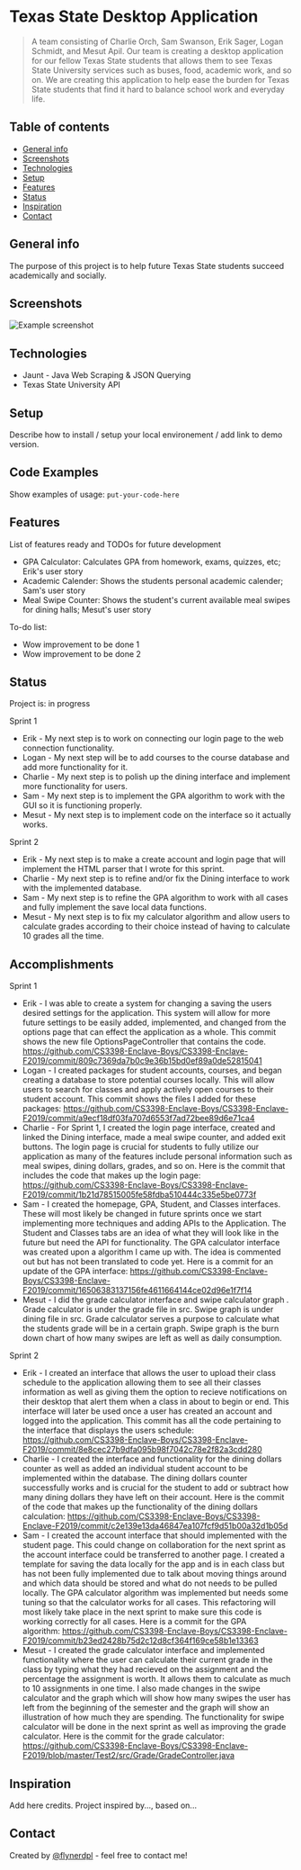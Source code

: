 # Texas State Desktop Application
> A team consisting of Charlie Orch, Sam Swanson, Erik Sager, Logan Schmidt, and Mesut Apil.
Our team is creating a desktop application for our fellow Texas State students that allows them to see Texas State University services such as buses, food, academic work, and so on.
We are creating this application to help ease the burden for Texas State students that find it hard to balance school work and everyday life.

## Table of contents
* [General info](#general-info)
* [Screenshots](#screenshots)
* [Technologies](#technologies)
* [Setup](#setup)
* [Features](#features)
* [Status](#status)
* [Inspiration](#inspiration)
* [Contact](#contact)

## General info
The purpose of this project is to help future Texas State students succeed academically and socially.

## Screenshots
![Example screenshot](https://i.imgur.com/fuOoJle.png)

## Technologies
* Jaunt - Java Web Scraping & JSON Querying
* Texas State University API

## Setup
Describe how to install / setup your local environement / add link to demo version.

## Code Examples
Show examples of usage:
`put-your-code-here`

## Features
List of features ready and TODOs for future development
* GPA Calculator: Calculates GPA from homework, exams, quizzes, etc; Erik's user story
* Academic Calender: Shows the students personal academic calender; Sam's user story
* Meal Swipe Counter: Shows the student's current available meal swipes for dining halls; Mesut's user story

To-do list:
* Wow improvement to be done 1
* Wow improvement to be done 2

## Status
Project is: in progress

Sprint 1
* Erik - My next step is to work on connecting our login page to the web connection functionality.
* Logan - My next step will be to add courses to the course database and add more functionality for it.
* Charlie - My next step is to polish up the dining interface and implement more functionality for users.
* Sam - My next step is to implement the GPA algorithm to work with the GUI so it is functioning properly.  
* Mesut - My next step is to implement code on the interface so it actually works.

Sprint 2
* Erik -  My next step is to make a create account and login page that will implement the HTML parser that I wrote for this sprint.
* Charlie - My next step is to refine and/or fix the Dining interface to work with the implemented database.
* Sam - My next step is to refine the GPA algorithm to work with all cases and fully implement the save local data functions.  
* Mesut - My next step is to fix my calculator algorithm and allow users to calculate grades according to their choice instead of having to calculate 10 grades all the time.

## Accomplishments

Sprint 1
* Erik - I was able to create a system for changing a saving the users desired settings for the application. This system will allow for more future settings to be easily added, implemented, and changed from the options page that can effect the application as a whole. This commit shows the new file OptionsPageController that contains the code. https://github.com/CS3398-Enclave-Boys/CS3398-Enclave-F2019/commit/809c7369da7b0c9e36b15bd0ef89a0de52815041
* Logan - I created packages for student accounts, courses, and began creating a database to store potential courses locally. This will allow users to search for classes and apply actively open courses to their student account. This commit shows the files I added for these packages: https://github.com/CS3398-Enclave-Boys/CS3398-Enclave-F2019/commit/a9ecf18df03fa707d6553f7ad72bee89d6e71ca4
* Charlie - For Sprint 1, I created the login page interface, created and linked the Dining interface, made a meal swipe counter, and added exit buttons. The login page is crucial for students to fully utilize our application as many of the features include personal information such as meal swipes, dining dollars, grades, and so on. Here is the commit that includes the code that makes up the login page:       https://github.com/CS3398-Enclave-Boys/CS3398-Enclave-F2019/commit/1b21d78515005fe58fdba510444c335e5be0773f
* Sam - I created the homepage, GPA, Student, and Classes interfaces. These will most likely be changed in future sprints once we start implementing more techniques and adding APIs to the Application. The Student and Classes tabs are an idea of what they will look like in the future but need the API for functionality. The GPA calculator interface was created upon a algorithm I came up with. The idea is commented out but has not been translated to code yet. Here is a commit for an update of the GPA interface: https://github.com/CS3398-Enclave-Boys/CS3398-Enclave-F2019/commit/16506383137156fe4611664144ce02d96e1f7f14
* Mesut - I did the grade calculator interface and swipe calculator graph . Grade calculator is under the grade file in src. Swipe graph is under dining file in src. Grade calculator serves a purpose to calculate what the students grade will be in a certain graph. Swipe graph is the burn down chart of how many swipes are left as well as daily consumption.

Sprint 2
* Erik - I created an interface that allows the user to upload their class schedule to the application allowing them to see all their classes information as well as giving them the option to recieve notifications on their desktop that alert them when a class in about to begin or end. This interface will later be used once a user has created an account and logged into the application. This commit has all the code pertaining to the interface that displays the users schedule: https://github.com/CS3398-Enclave-Boys/CS3398-Enclave-F2019/commit/8e8cec27b9dfa095b98f7042c78e2f82a3cdd280
* Charlie - I created the interface and functionality for the dining dollars counter as well as added an individual student account to be implemented within the database. The dining dollars counter successfully works and is crucial for the student to add or subtract how many dining dollars they have left on their account. Here is the commit of the code that makes up the functionality of the dining dollars calculation: https://github.com/CS3398-Enclave-Boys/CS3398-Enclave-F2019/commit/c2e139e13da46847ea107fcf9d51b00a32d1b05d
* Sam - I  created the account interface that should implemented with the student page. This could change on collaboration for the next sprint as the account interface could be transferred to another page. I created a template for saving the data locally for the app and is in each class but has not been fully implemented due to talk about moving things around and which data should be stored and what do not needs to be pulled locally. The GPA calculator algorithm was implemented but needs some tuning so that the calculator works for all cases. This refactoring will most likely take place in the next sprint to make sure this code is working correctly for all cases. Here is a commit for the GPA algorithm: https://github.com/CS3398-Enclave-Boys/CS3398-Enclave-F2019/commit/b23ed2428b75d2c12d8cf364f169ce58b1e13363
* Mesut - I created the grade calculator interface and implemented functionality where the user can calculate their current grade in the class by typing what they had recieved on the assignment and the percentage the assignment is worth. It allows them to calculate as much to 10 assignments in one time. I also made changes in the swipe calculator and the graph which will show how many swipes the user has left from the beginning of the semester and the graph will show an illustration of how much they are spending. The functionality for swipe calculator will be done in the next sprint as well as improving the grade calculator. Here is the commit for the grade calculator: https://github.com/CS3398-Enclave-Boys/CS3398-Enclave-F2019/blob/master/Test2/src/Grade/GradeController.java 

## Inspiration
Add here credits. Project inspired by..., based on...

## Contact
Created by [@flynerdpl](https://www.flynerd.pl/) - feel free to contact me!
